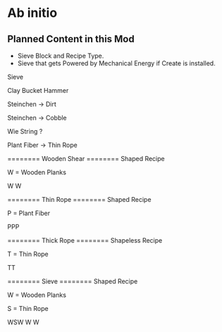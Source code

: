 # Ab initio

## Planned Content in this Mod
- Sieve Block and Recipe Type.
- Sieve that gets Powered by Mechanical Energy if Create is installed.


Sieve

Clay Bucket
Hammer

Steinchen -> Dirt

Steinchen -> Cobble

Wie String ?

Plant Fiber -> Thin Rope

======== Wooden Shear ========
Shaped Recipe

W = Wooden Planks

 W
W

======== Thin Rope ========
Shaped Recipe

P = Plant Fiber

PPP

======== Thick Rope ========
Shapeless Recipe

T = Thin Rope

TT

======== Sieve ========
Shaped Recipe

W = Wooden Planks 

S = Thin Rope

WSW
W W
